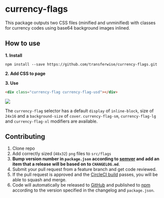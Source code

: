 # currency-flags

This package outputs two CSS files (minified and unminified) with classes for currency codes using base64 background images inlined.

## How to use

**1. Install**

`npm install --save https://github.com/transferwise/currency-flags.git`

**2. Add CSS to page**

**3. Use**

```html
<div class="currency-flag currency-flag-usd"></div>
```

<img src="http://i.imgur.com/Fdd5VLp.png">

The `currency-flag` selector has a default `display` of `inline-block`, size of `24x16` and a `background-size` of `cover`.
`currency-flag-sm`, `currency-flag-lg` and `currency-flag-xl` modifiers are available.

## Contributing

1.  Clone repo
1.  Add correctly sized (`48x32`) `png` files to `src/flags`
1.  **Bump version number in `package.json` according to [semver](http://semver.org/) and add an item that a release will be based on to `CHANGELOG.md`**.
1.  Submit your pull request from a feature branch and get code reviewed.
1.  If the pull request is approved and the [CircleCI build](https://circleci.com/gh/transferwise/currency-flags) passes, you will be able to squash and merge.
1.  Code will automatically be released to [GitHub](https://github.com/transferwise/currency-flags/releases) and published to [npm](https://www.npmjs.com/package/@transferwise/currency-flags) according to the version specified in the changelog and `package.json`.
